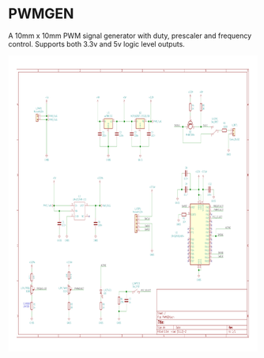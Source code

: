 # PWMGEN
A 10mm x 10mm PWM signal generator with duty, prescaler and frequency control. Supports both 3.3v and 5v logic level outputs.

<img src="HW/PWMGEN/DOCS/PWMGEN.svg" width=1000 height=600> 


